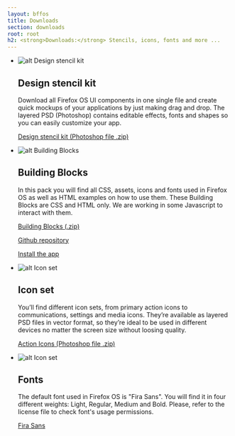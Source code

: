 ```yaml
---
layout: bffos
title: Downloads
section: downloads
root: root
h2: <strong>Downloads:</strong> Stencils, icons, fonts and more ...
---
```


*   ![alt Design stencil kit](../images/downloads/stencils.png) 

    ## Design stencil kit

    Download all Firefox OS UI components in one single file and create quick mockups of your applications by just  making drag and drop. The layered PSD (Photoshop) contains editable effects, fonts and shapes so you can easily customize your app.

    <a onClick="_gaq.push(['_trackEvent', 'link', 'download', 'downloads - stencil kit']);" id="transitions-dl" href="https://mozilla.box.com/s/5ucf52a98q1rd20eu5lm">Design stencil kit (Photoshop file .zip)</a>


*   ![alt Building Blocks](../images/downloads/blocks.png) 

    ## Building Blocks

    In this pack you will find all CSS, assets, icons and fonts used in Firefox OS as well as HTML examples on how to use them. These Building Blocks are CSS and HTML only. We are working in some Javascript to interact with them.

    <a onClick="_gaq.push(['_trackEvent', 'link', 'download', 'downloads - building blocks']);" href="https://github.com/buildingfirefoxos/Building-Blocks/archive/gh-pages.zip">Building Blocks (.zip)</a> 

    <a onClick="_gaq.push(['_trackEvent', 'link', 'github', 'downloads - building blocks']);" class="github" href="https://github.com/buildingfirefoxos/Building-Blocks">Github repository</a> 

    <a onClick="_gaq.push(['_trackEvent', 'link', 'market', 'downloads - building blocks']);" class="market" href="https://marketplace.firefox.com/app/building-blocks">Install the app</a> 

*  ![alt Icon set](../images/downloads/icons.png) 

    ## Icon set

    You’ll find different icon sets, from primary action icons to communications, settings and media icons. They’re available as layered PSD files in vector format, so they’re ideal to be used in different devices no matter the screen size without loosing quality.

    <a onClick="_gaq.push(['_trackEvent', 'link', 'download', 'downloads - action icons blocks']);" href="https://mozilla.box.com/s/jp5lrplbuont96ypm27q">Action Icons (Photoshop file .zip)</a> 

    <!--a onClick="_gaq.push(['_trackEvent', 'link', 'download', 'downloads - settings icons blocks']);" href="https://mozilla.box.com/s/flp11jpmu89c32lasm4u">Settings Icons (Photoshop file .zip)</a--> 

*  ![alt Icon set](../images/downloads/fonts.png) 

    ## Fonts

    The default font used in Firefox OS is "Fira Sans". You will find it in four different weights: Light, Regular, Medium and Bold. Please, refer to the license file to check font's usage permissions.

    <a onClick="_gaq.push(['_trackEvent', 'link', 'github', 'downloads - feura']);" class="github" href="https://github.com/mozilla-b2g/moztt/tree/master/FiraSans-2.001">Fira Sans</a>


